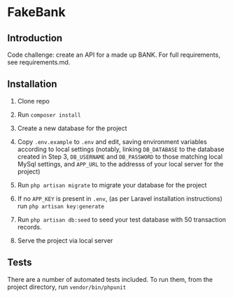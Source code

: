 # FakeBank

## Introduction
Code challenge: create an API for a made up BANK. For full requirements, see requirements.md.

## Installation
1. Clone repo

2. Run `composer install`

3. Create a new database for the project

4. Copy `.env.example` to `.env` and edit, saving environment variables according to local settings (notably, linking `DB_DATABASE` to the database created in Step 3, `DB_USERNAME` and `DB_PASSWORD` to those matching local MySql settings, and `APP_URL` to the addresss of your local server for the project)

5. Run `php artisan migrate` to migrate your database for the project

6. If no `APP_KEY` is present in `.env`, (as per Laravel installation instructions) run `php artisan key:generate`

7. Run `php artisan db:seed` to seed your test database with 50 transaction records.

8. Serve the project via local server

## Tests
There are a number of automated tests included. To run them, from the project directory,
run `vendor/bin/phpunit`